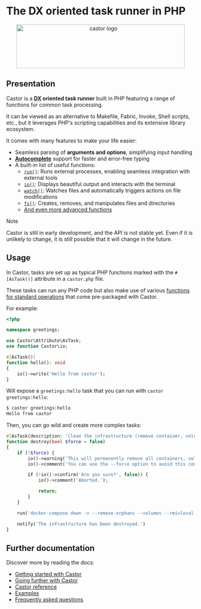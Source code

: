 # The DX oriented task runner in PHP

<div align="center">
    <img width="450" height="117" src="https://jolicode.com/media/original/castor-logo-line.svg?cool" alt="castor logo" />
</div>

## Presentation

Castor is a <strong><abbr title="Developer eXperience">DX</abbr> oriented task
runner</strong> built in PHP featuring a range of functions for common task
processing.

It can be viewed as an alternative to Makefile, Fabric, Invoke, Shell scripts,
etc., but it leverages PHP's scripting capabilities and its extensive library ecosystem.

It comes with many features to make your life easier:

* Seamless parsing of **arguments and options**, simplifying input handling
* **[Autocomplete](going-further/interacting-with-castor/autocomplete.md)** support for faster and error-free typing
* A built-in list of useful functions:
    * [`run()`](getting-started/run.md#the-run-function): Runs external processes, enabling seamless integration with external tools
    * [`io()`](going-further/helpers/console-and-io/#the-io-function): Displays beautiful output and interacts with the terminal
    * [`watch()`](going-further/helpers/watch.md): Watches files and automatically triggers actions on file modifications
    * [`fs()`](going-further/helpers/filesystem.md/#the-fs-function): Creates, removes, and manipulates files and directories
    * [And even more advanced functions](reference.md)

> [!NOTE]
> Castor is still in early development, and the API is not stable yet. Even if
> it is unlikely to change, it is still possible that it will change in the
> future.

## Usage

In Castor, tasks are set up as typical PHP functions marked with the `#[AsTask()]` attribute in a `castor.php` file.

These tasks can run any PHP code but also make use of various [functions for standard operations](reference.md) that come pre-packaged with Castor.

For example:

```php
<?php

namespace greetings;

use Castor\Attribute\AsTask;
use function Castor\io;

#[AsTask()]
function hello(): void
{
    io()->write('Hello from castor');
}
```

Will expose a `greetings:hello` task that you can run with `castor greetings:hello`:

```bash
$ castor greetings:hello
Hello from castor
```

Then, you can go wild and create more complex tasks:

```php
#[AsTask(description: 'Clean the infrastructure (remove container, volume, networks)')]
function destroy(bool $force = false)
{
    if (!$force) {
        io()->warning('This will permanently remove all containers, volumes, networks... created for this project.');
        io()->comment('You can use the --force option to avoid this confirmation.');

        if (!io()->confirm('Are you sure?', false)) {
            io()->comment('Aborted.');

            return;
        }
    }

    run('docker-compose down -v --remove-orphans --volumes --rmi=local');

    notify('The infrastructure has been destroyed.')
}
```

## Further documentation

Discover more by reading the docs:

* [Getting started with Castor](getting-started/index.md)
* [Going further with Castor](going-further/index.md)
* [Castor reference](reference.md)
* [Examples](examples.md)
* [Frequently asked questions](faq.md)
